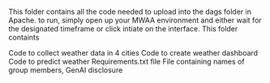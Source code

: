 This folder contains all the code needed to upload into the dags folder in Apache. to run, simply open up your MWAA environment and either wait for the designated timeframe or click intiate on the interface. This folder containts

Code to collect weather data in 4 cities
Code to create weather dashboard
Code to predict weather
Requirements.txt file
File containing names of group members, GenAI disclosure
